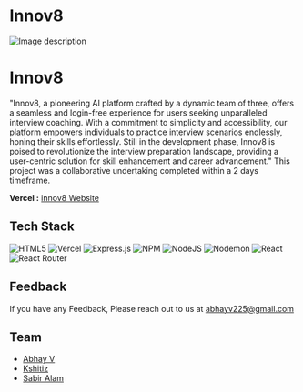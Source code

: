 # Innov8


![Image description](https://i.ibb.co/WKykZvQ/Black-and-White-Minimalist-Modern-Clean-Technology-Logo-removebg-preview.png)





# Innov8
"Innov8, a pioneering AI platform crafted by a dynamic team of three, offers a seamless and login-free experience for users seeking unparalleled interview coaching. With a commitment to simplicity and accessibility, our platform empowers individuals to practice interview scenarios endlessly, honing their skills effortlessly. Still in the development phase, Innov8 is poised to revolutionize the interview preparation landscape, providing a user-centric solution for skill enhancement and career advancement."
This project was a collaborative undertaking completed within a 2 days timeframe.



**Vercel :**  [innov8 Website]()
## Tech Stack

![HTML5](https://img.shields.io/badge/html5-%23E34F26.svg?style=for-the-badge&logo=html5&logoColor=white)   ![Vercel](https://img.shields.io/badge/vercel-%23000000.svg?style=for-the-badge&logo=vercel&logoColor=white)  ![Express.js](https://img.shields.io/badge/express.js-%23404d59.svg?style=for-the-badge&logo=express&logoColor=%2361DAFB) ![NPM](https://img.shields.io/badge/NPM-%23CB3837.svg?style=for-the-badge&logo=npm&logoColor=white) ![NodeJS](https://img.shields.io/badge/node.js-6DA55F?style=for-the-badge&logo=node.js&logoColor=white) ![Nodemon](https://img.shields.io/badge/NODEMON-%23323330.svg?style=for-the-badge&logo=nodemon&logoColor=%BBDEAD)  ![React](https://img.shields.io/badge/react-%2320232a.svg?style=for-the-badge&logo=react&logoColor=%2361DAFB) ![React Router](https://img.shields.io/badge/React_Router-CA4245?style=for-the-badge&logo=react-router&logoColor=white) 


## Feedback

If you have any Feedback, Please reach out to us at abhayv225@gmail.com

## Team

- [Abhay V](https://github.com/abii225)
- [Kshitiz]()
- [Sabir Alam]()

